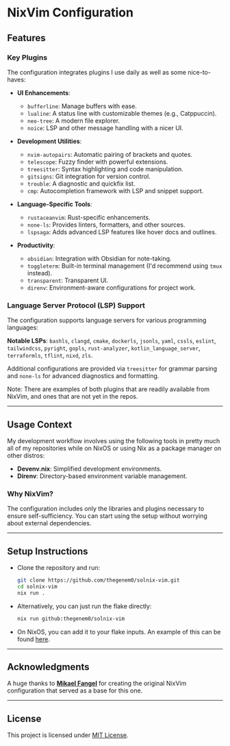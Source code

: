 # NixVim Configuration

## Features

### Key Plugins

The configuration integrates plugins I use daily as well as some nice-to-haves:

- **UI Enhancements**:

  - `bufferline`: Manage buffers with ease.
  - `lualine`: A status line with customizable themes (e.g., Catppuccin).
  - `neo-tree`: A modern file explorer.
  - `noice`: LSP and other message handling with a nicer UI.

- **Development Utilities**:

  - `nvim-autopairs`: Automatic pairing of brackets and quotes.
  - `telescope`: Fuzzy finder with powerful extensions.
  - `treesitter`: Syntax highlighting and code manipulation.
  - `gitsigns`: Git integration for version control.
  - `trouble`: A diagnostic and quickfix list.
  - `cmp`: Autocompletion framework with LSP and snippet support.

- **Language-Specific Tools**:

  - `rustaceanvim`: Rust-specific enhancements.
  - `none-ls`: Provides linters, formatters, and other sources.
  - `lspsaga`: Adds advanced LSP features like hover docs and outlines.

- **Productivity**:
  - `obsidian`: Integration with Obsidian for note-taking.
  - `toggleterm`: Built-in terminal management (I'd recommend using `tmux` instead).
  - `transparent`: Transparent UI.
  - `direnv`: Environment-aware configurations for project work.

### Language Server Protocol (LSP) Support

The configuration supports language servers for various programming languages:

**Notable LSPs**: `bashls`, `clangd`, `cmake`, `dockerls`, `jsonls`, `yaml`,
`cssls`, `eslint`, `tailwindcss`, `pyright`, `gopls`, `rust-analyzer`, `kotlin_language_server`,
`terraformls`, `tflint`, `nixd`, `zls`.

Additional configurations are provided via `treesitter` for grammar parsing
and `none-ls` for advanced diagnostics and formatting.

Note: There are examples of both plugins that are readily available from NixVim,
and ones that are not yet in the repos.

---

## Usage Context

My development workflow involves using the following tools in pretty much all
of my repositories while on NixOS or using Nix as a package manager on other distros:

- **Devenv.nix**: Simplified development environments.
- **Direnv**: Directory-based environment variable management.

### Why NixVim?

The configuration includes only the libraries and plugins
necessary to ensure self-sufficiency.
You can start using the setup without worrying about external dependencies.

---

## Setup Instructions

- Clone the repository and run:

  ```bash
  git clone https://github.com/thegenem0/solnix-vim.git
  cd solnix-vim
  nix run .
  ```

- Alternatively, you can just run the flake directly:

  ```bash
  nix run github:thegenem0/solnix-vim
  ```

- On NixOS, you can add it to your flake inputs.
  An example of this can be found [here](https://github.com/thegenem0/solnix/blob/29c5879f049f6270b997a4e5c522a59132dbffd3/flake.nix#L21).

---

## Acknowledgments

A huge thanks to [**Mikael Fangel**](https://github.com/MikaelFangelhttps://github.com/MikaelFangelhttps://github.com/MikaelFangel) for creating the original NixVim configuration
that served as a base for this one.

---

## License

This project is licensed under [MIT License](LICENSE).
